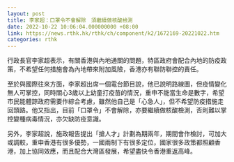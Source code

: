 ```yaml
---
layout: post
title: 李家超：口罩令不會解除　須繼續做核酸檢測
date: 2022-10-22 10:06:04.000000000 +08:00
link: https://news.rthk.hk/rthk/ch/component/k2/1672169-20221022.htm
categories: rthk
---
```


行政長官李家超表示，有關香港與內地通關的問題，特區政府會配合內地的防疫政策，不希望任何措施會為內地帶來附加風險，香港亦有聯防聯控的責任。

至於與國際往來方面，李家超出席一個電台節目說，他已說明路線圖，但疫情變化無人可掌控，同時關心3歲以上幼童打疫苗的情況，重申不能當生命是數字，希望市民能體諒政府需要作綜合考慮，雖然他自己是「心急人」，但不希望防疫措施走回頭路。他又指出，目前「口罩令」不會解除，亦要繼續做核酸檢測，否則難以掌控變種病毒情況，亦欠缺防疫意識。

另外，李家超說，施政報告提出「搶人才」計劃為期兩年，期間會作檢討，可加大或調較，重申香港有很多優勢，一國兩制下有很多定位，國家很多政策都照顧香港，加上協同效應，而且配合大灣區發展，希望盡快令香港重返高峰。
